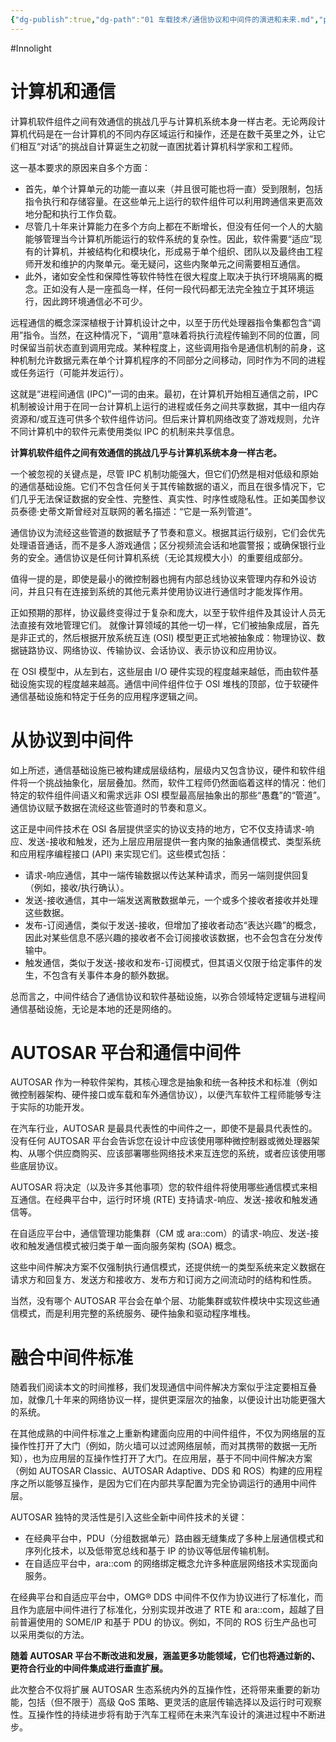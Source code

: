 ```yaml
---
{"dg-publish":true,"dg-path":"01 车载技术/通信协议和中间件的演进和未来.md","permalink":"/01 车载技术/通信协议和中间件的演进和未来/","created":"2025-07-22T15:02:22.709+08:00","updated":"2025-07-22T15:14:51.743+08:00"}
---
```


#Innolight

# 计算机和通信

计算机软件组件之间有效通信的挑战几乎与计算机系统本身一样古老。无论两段计算机代码是在一台计算机的不同内存区域运行和操作，还是在数千英里之外，让它们相互“对话”的挑战自计算诞生之初就一直困扰着计算机科学家和工程师。

这一基本要求的原因来自多个方面：

- 首先，单个计算单元的功能一直以来（并且很可能也将一直）受到限制，包括指令执行和存储容量。在这些单元上运行的软件组件可以利用跨通信来更高效地分配和执行工作负载。
- 尽管几十年来计算能力在多个方向上都在不断增长，但没有任何一个人的大脑能够管理当今计算机所能运行的软件系统的复杂性。因此，软件需要“适应”现有的计算机，并被结构化和模块化，形成易于单个组织、团队以及最终由工程师开发和维护的内聚单元。毫无疑问，这些内聚单元之间需要相互通信。
- 此外，诸如安全性和保障性等软件特性在很大程度上取决于执行环境隔离的概念。正如没有人是一座孤岛一样，任何一段代码都无法完全独立于其环境运行，因此跨环境通信必不可少。 
 
远程通信的概念深深植根于计算机设计之中，以至于历代处理器指令集都包含“调用”指令。当然，在这种情况下，“调用”意味着将执行流程传输到不同的位置，同时保留当前状态直到调用完成。某种程度上，这些调用指令是通信机制的前身，这种机制允许数据元素在单个计算机程序的不同部分之间移动，同时作为不同的进程或任务运行（可能并发运行）。

这就是“进程间通信 (IPC)”一词的由来。最初，在计算机开始相互通信之前，IPC 机制被设计用于在同一台计算机上运行的进程或任务之间共享数据，其中一组内存资源和/或互连可供多个软件组件访问。但后来计算机网络改变了游戏规则，允许不同计算机中的软件元素使用类似 IPC 的机制来共享信息。

**计算机软件组件之间有效通信的挑战几乎与计算机系统本身一样古老。**

一个被忽视的关键点是，尽管 IPC 机制功能强大，但它们仍然是相对低级和原始的通信基础设施。它们不包含任何关于其传输数据的语义，而且在很多情况下，它们几乎无法保证数据的安全性、完整性、真实性、时序性或隐私性。正如美国参议员泰德·史蒂文斯曾经对互联网的著名描述：“它是一系列管道”。

通信协议为流经这些管道的数据赋予了节奏和意义。根据其运行级别，它们会优先处理语音通话，而不是多人游戏通信；区分视频流会话和地震警报；或确保银行业务的安全。通信协议是任何计算机系统（无论其规模大小）的重要组成部分。

值得一提的是，即使是最小的微控制器也拥有内部总线协议来管理内存和外设访问，并且只有在连接到系统的其他元素并使用协议进行通信时才能发挥作用。

正如预期的那样，协议最终变得过于复杂和庞大，以至于软件组件及其设计人员无法直接有效地管理它们。 就像计算领域的其他一切一样，它们被抽象成层，首先是非正式的，然后根据开放系统互连 (OSI) 模型更正式地被抽象成：物理协议、数据链路协议、网络协议、传输协议、会话协议、表示协议和应用协议。

在 OSI 模型中，从左到右，这些层由 I/O 硬件实现的程度越来越低，而由软件基础设施实现的程度越来越高。通信中间件组件位于 OSI 堆栈的顶部，位于软硬件通信基础设施和特定于任务的应用程序逻辑之间。

# 从协议到中间件

如上所述，通信基础设施已被构建成层级结构，层级内又包含协议，硬件和软件组件将一个挑战抽象化，层层叠加。然而，软件工程师仍然面临着这样的情况：他们特定的软件组件间语义和需求远非 OSI 模型最高层抽象出的那些“愚蠢”的“管道”。通信协议赋予数据在流经这些管道时的节奏和意义。

这正是中间件技术在 OSI 各层提供坚实的协议支持的地方，它不仅支持请求-响应、发送-接收和触发，还为上层应用层提供一套内聚的抽象通信模式、类型系统和应用程序编程接口 (API) 来实现它们。这些模式包括：

- 请求-响应通信，其中一端传输数据以传达某种请求，而另一端则提供回复（例如，接收/执行确认）。
- 发送-接收通信，其中一端发送离散数据单元，一个或多个接收者接收并处理这些数据。
- 发布-订阅通信，类似于发送-接收，但增加了接收者动态“表达兴趣”的概念，因此对某些信息不感兴趣的接收者不会订阅接收该数据，也不会包含在分发传输中。
- 触发通信，类似于发送-接收和发布-订阅模式，但其语义仅限于给定事件的发生，不包含有关事件本身的额外数据。

总而言之，中间件结合了通信协议和软件基础设施，以弥合领域特定逻辑与进程间通信基础设施，无论是本地的还是网络的。

# AUTOSAR 平台和通信中间件

AUTOSAR 作为一种软件架构，其核心理念是抽象和统一各种技术和标准（例如微控制器架构、硬件接口或车载和车外通信协议），以便汽车软件工程师能够专注于实际的功能开发。

在汽车行业，AUTOSAR 是最具代表性的中间件之一，即使不是最具代表性的。没有任何 AUTOSAR 平台会告诉您在设计中应该使用哪种微控制器或微处理器架构、从哪个供应商购买、应该部署哪些网络技术来互连您的系统，或者应该使用哪些底层协议。

AUTOSAR 将决定（以及许多其他事项）您的软件组件将使用哪些通信模式来相互通信。在经典平台中，运行时环境 (RTE) 支持请求-响应、发送-接收和触发通信等。

在自适应平台中，通信管理功能集群（CM 或 ara::com）的请求-响应、发送-接收和触发通信模式被归类于单一面向服务架构 (SOA) 概念。

这些中间件解决方案不仅强制执行通信模式，还提供统一的类型系统来定义数据在请求方和回复方、发送方和接收方、发布方和订阅方之间流动时的结构和性质。

当然，没有哪个 AUTOSAR 平台会在单个层、功能集群或软件模块中实现这些通信模式，而是利用完整的系统服务、硬件抽象和驱动程序堆栈。

# 融合中间件标准

随着我们阅读本文的时间推移，我们发现通信中间件解决方案似乎注定要相互叠加，就像几十年来的网络协议一样，提供更深层次的抽象，以便设计出功能更强大的系统。

在其他成熟的中间件标准之上重新构建面向应用的中间件组件，不仅为网络层的互操作性打开了大门（例如，防火墙可以过滤网络层帧，而对其携带的数据一无所知），也为应用层的互操作性打开了大门。在应用层，基于不同中间件解决方案（例如 AUTOSAR Classic、AUTOSAR Adaptive、DDS 和 ROS）构建的应用程序之所以能够互操作，是因为它们在内部共享配置为完全协调运行的通用中间件层。

AUTOSAR 独特的灵活性是引入这些全新中间件技术的关键：

- 在经典平台中，PDU（分组数据单元）路由器无缝集成了多种上层通信模式和序列化技术，以及低带宽总线和基于 IP 的协议等低层传输机制。
- 在自适应平台中，ara::com 的网络绑定概念允许多种底层网络技术实现面向服务。

在经典平台和自适应平台中，OMG® DDS 中间件不仅作为协议进行了标准化，而且作为底层中间件进行了标准化，分别实现并改进了 RTE 和 ara::com，超越了目前普遍使用的 SOME/IP 和基于 PDU 的协议。例如，不同的 ROS 衍生产品也可以采用类似的方法。

**随着 AUTOSAR 平台不断改进和发展，涵盖更多功能领域，它们也将通过新的、更符合行业的中间件集成进行垂直扩展。**

此次整合不仅将扩展 AUTOSAR 生态系统内外的互操作性，还将带来重要的新功能，包括（但不限于）高级 QoS 策略、更灵活的底层传输选择以及运行时可观察性。互操作性的持续进步将有助于汽车工程师在未来汽车设计的演进过程中不断进步。